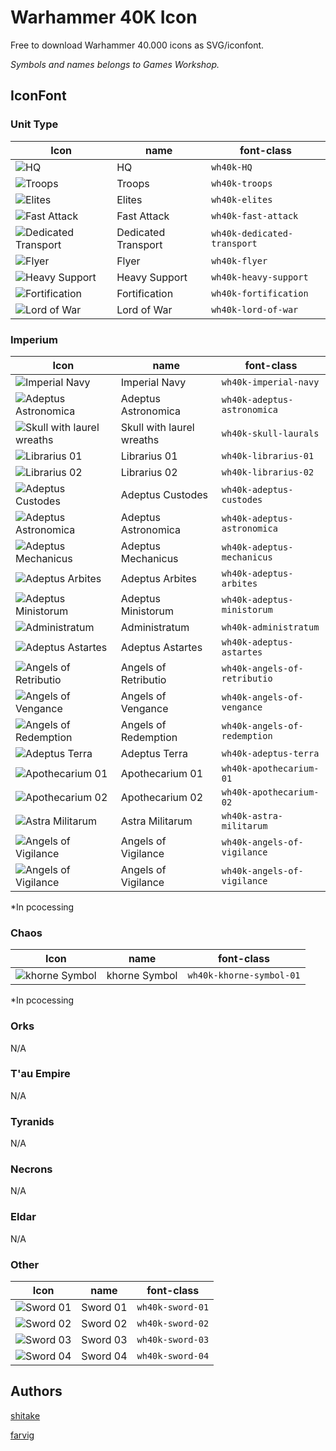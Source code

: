 # Warhammer 40K Icon

Free to download Warhammer 40.000 icons as SVG/iconfont.

*Symbols and names belongs to Games Workshop.*

## IconFont

### Unit Type

|Icon|name|font-class|
|--|--|--|
|![HQ](./src/svgs/HQ.svg)|HQ|`wh40k-HQ`|
|![Troops](./src/svgs/troops.svg)|Troops|`wh40k-troops`|
|![Elites](./src/svgs/elites.svg)|Elites|`wh40k-elites`|
|![Fast Attack](./src/svgs/fast-attack.svg)|Fast Attack|`wh40k-fast-attack`|
|![Dedicated Transport](./src/svgs/dedicated-transport.svg)|Dedicated Transport|`wh40k-dedicated-transport`|
|![Flyer](./src/svgs/flyer.svg)|Flyer|`wh40k-flyer`|
|![Heavy Support](./src/svgs/heavy-support.svg)|Heavy Support|`wh40k-heavy-support`|
|![Fortification](./src/svgs/fortification.svg)|Fortification|`wh40k-fortification`|
|![Lord of War](./src/svgs/lord-of-war.svg)|Lord of War|`wh40k-lord-of-war`|

### Imperium

|Icon|name|font-class|
|--|--|--|
|![Imperial Navy](./src/svgs/imperial-navy.svg)|Imperial Navy|`wh40k-imperial-navy`|
|![Adeptus Astronomica](./src/svgs/adeptus-astronomica.svg)|Adeptus Astronomica|`wh40k-adeptus-astronomica`|
|![Skull with laurel wreaths](./src/svgs/skull-laurals.svg)|Skull with laurel wreaths|`wh40k-skull-laurals`|
|![Librarius 01](./src/svgs/librarius-01.svg)|Librarius 01|`wh40k-librarius-01`|
|![Librarius 02](./src/svgs/librarius-02.svg)|Librarius 02|`wh40k-librarius-02`|
|![Adeptus Custodes](./src/svgs/adeptus-custodes.svg)|Adeptus Custodes|`wh40k-adeptus-custodes`|
|![Adeptus Astronomica](./src/svgs/adeptus-astronomica.svg)|Adeptus Astronomica|`wh40k-adeptus-astronomica`|
|![Adeptus Mechanicus](./src/svgs/adeptus-mechanicus.svg)|Adeptus Mechanicus|`wh40k-adeptus-mechanicus`|
|![Adeptus Arbites](./src/svgs/adeptus-arbites.svg)|Adeptus Arbites|`wh40k-adeptus-arbites`|
|![Adeptus Ministorum](./src/svgs/adeptus-ministorum.svg)|Adeptus Ministorum|`wh40k-adeptus-ministorum`|
|![Administratum](./src/svgs/administratum.svg)|Administratum|`wh40k-administratum`|
|![Adeptus Astartes](./src/svgs/adeptus-astartes.svg)|Adeptus Astartes|`wh40k-adeptus-astartes`|
|![Angels of Retributio](./src/svgs/angels-of-retributio.svg)|Angels of Retributio|`wh40k-angels-of-retributio`|
|![Angels of Vengance](./src/svgs/angels-of-vengance.svg)|Angels of Vengance|`wh40k-angels-of-vengance`|
|![Angels of Redemption](./src/svgs/angels-of-redemption.svg)|Angels of Redemption|`wh40k-angels-of-redemption`|
|![Adeptus Terra](./src/svgs/adeptus-terra.svg)|Adeptus Terra|`wh40k-adeptus-terra`|
|![Apothecarium 01](./src/svgs/apothecarium-01.svg)|Apothecarium 01|`wh40k-apothecarium-01`|
|![Apothecarium 02](./src/svgs/apothecarium-02.svg)|Apothecarium 02|`wh40k-apothecarium-02`|
|![Astra Militarum](./src/svgs/astra-militarum.svg)|Astra Militarum|`wh40k-astra-militarum`|
|![Angels of Vigilance](./src/svgs/angels-of-vigilance.svg)|Angels of Vigilance|`wh40k-angels-of-vigilance`|
|![Angels of Vigilance](./src/svgs/angels-of-vigilance.svg)|Angels of Vigilance|`wh40k-angels-of-vigilance`|

*In pcocessing

### Chaos

|Icon|name|font-class|
|--|--|--|
|![khorne Symbol](./src/svgs/khorne-symbol-01.svg)|khorne Symbol|`wh40k-khorne-symbol-01`|


*In pcocessing

### Orks

N/A

### T'au Empire

N/A

### Tyranids

N/A

### Necrons

N/A

### Eldar

N/A

### Other

|Icon|name|font-class|
|--|--|--|
|![Sword 01](./src/svgs/sword-01.svg)|Sword 01|`wh40k-sword-01`|
|![Sword 02](./src/svgs/sword-02.svg)|Sword 02|`wh40k-sword-02`|
|![Sword 03](./src/svgs/sword-03.svg)|Sword 03|`wh40k-sword-03`|
|![Sword 04](./src/svgs/sword-04.svg)|Sword 04|`wh40k-sword-04`|

## Authors

[shitake](https://github.com/molingyu)

[farvig](http://bakadesign.dk/)
